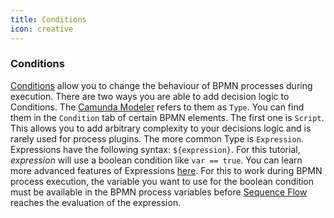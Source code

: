 ```yaml
---
title: Conditions
icon: creative
---
```


### Conditions

[Conditions](https://docs.camunda.org/manual/7.20/user-guide/process-engine/expression-language/#conditions)
allow you to change the behaviour of BPMN processes during execution. There are two ways you
are able to add decision logic to Conditions. The [Camunda Modeler](https://camunda.com/download/modeler/) refers to them as `Type`. You can find them in the ``Condition`` tab of
certain BPMN elements. The first one is `Script`. This allows you to add arbitrary complexity
to your decisions logic and is rarely used for process plugins. The more common Type is `Expression`.
Expressions have the following syntax: `${expression}`. For this tutorial, _expression_ will
use a boolean condition like `var == true`. You can learn more advanced features of Expressions [here](https://docs.camunda.org/manual/7.20/user-guide/process-engine/expression-language/).
For this to work during BPMN process execution, the variable you want to use for the boolean
condition must be available in the BPMN process variables before [Sequence Flow](../../concepts/bpmn/sequence-flow.md)
reaches the evaluation of the expression.
